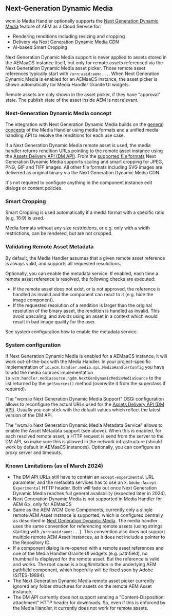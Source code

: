 ## Next-Generation Dynamic Media

wcm.io Media Handler optionally supports the [Next Generation Dynamic Media][aem-nextgen-dm] feature of AEM as a Cloud Service for:

* Rendering renditions including resizing and cropping
* Delivery via Next Generation Dynamic Media CDN
* AI-based Smart Cropping

Next Generation Dynamic Media support is never applied to assets stored in the AEMaaCS instance itself, but only for remote assets referenced via the Next Generation Dynamic Media asset picker. Those remote asset references typically start with `/urn:aaid:aem:...`. When Next Generation Dynamic Media is enabled for an AEMaaCS instance, the asset picker is shown automatically for Media Handler Granite UI widgets.

Remote assets are only shown in the asset picker, if they have "approval" state. The publish state of the asset inside AEM is not relevant.


### Next-Generation Dynamic Media concept

The integration with Next Generation Dynamic Media builds on the [general concepts][general-concepts] of the Media Handler using media formats and a unified media handling API to resolve the renditions for each use case.

If a Next Generation Dynamic Media remote asset is used, the media handler returns rendition URLs pointing to the remote asset instance using the [Assets Delivery API (DM API)][aem-dm-api]. From the [supported file formats][file-format-support] Next Generation Dynamic Media supports scaling and smart cropping for JPEG, PNG, GIF and TIFF images. All other file formats including SVG images are delivered as original binary via the Next Generation Dynamic Media CDN.

It's not required to configure anything in the component instance edit dialogs or content policies.


### Smart Cropping

Smart Cropping is used automatically if a media format with a specific ratio (e.g. 16:9) is used.

Media formats without any size restrictions, or e.g. only with a width restrictions, can be rendered, but are not cropped.


### Validating Remote Asset Metadata

By default, the Media Handler assumes that a given remote asset reference is always valid, and supports all requested resolutions.

Optionally, you can enable the metadata service. If enabled, each time a remote asset reference is resolved, the following checks are executed:

* If the remote asset does not exist, or is not approved, the reference is handled as invalid and the component can react to it (e.g. hide the image component).
* If the requested resolution of a rendition is larger than the original resolution of the binary asset, the rendition is handled as invalid. This avoid upscaling, and avoids using an asset in a context which would result in bad image quality for the user.

See system configuration how to enable the metadata service.


### System configuration

If Next Generation Dynamic Media is enabled for a AEMaaCS instance, it will work out-of-the-box with the Media Handler. In your project-specific implementation of `io.wcm.handler.media.spi.MediaHandlerConfig` you have to add the media sources implementation `io.wcm.handler.mediasource.ngdm.NextGenDynamicMediaMediaSource` to the list returned by the `getSources()` method (overwrite it from the superclass if required).

The "wcm.io Next Generation Dynamic Media Support" OSGi configuration allows to reconfigure the actual URLs used for the [Assets Delivery API (DM API)][aem-dm-api]. Usually you can stick with the default values which reflect the latest version of the DM API.

The "wcm.io Next Generation Dynamic Media Metadata Service" allows to enable the Asset Metadata support (see above). When this is enabled, for each resolved remote asset, a HTTP request is send from the server to the DM API, so make sure this is allowed in the network infrastructure (should work by default in AEMaaCS instances). Optionally, you can configure an proxy server and timeouts.


### Known Limitations (as of March 2024)

* The DM API URLs still have to contain an `accept-experimental` URL parameter, and the metadata services has to use an `X-Adobe-Accept-Experimental` HTTP header. Both will fade out once Next Generation Dynamic Media reaches full general availability (expected later in 2024).
* Next Generation Dynamic Media is not supported in Media Handler for AEM 6.x, only for AEMaaCS
* Same as the AEM WCM Core Components, currently only a single remote AEM Asset instance is supported, which is configured centrally as described in [Next Generation Dynamic Media][aem-nextgen-dm]. The media handler uses the same convention for referencing remote assets (using strings starting with `/urn:aaid:aem:...`). This convention also does not support multiple remote AEM Asset instances, as it does not include a pointer to the Repository ID.
* If a component dialog is re-opened with a remote asset references and one of the Media Handler Granite UI widgets (e.g. pathfield), no thumbnail is displayed for the remote asset. But the reference is valid and works. The root cause is a bug/limitation in the underlying AEM pathfield component, which hopefully will be fixed soon by Adobe (SITES-19894).
* The Next Generation Dynamic Media remote asset picker currently ignored any folder structures for assets on the remote AEM Asset instance.
* The DM API currently does not support sending a "Content-Disposition: attachment" HTTP header for downloads. So, even if this is enforced by the Media Handler, it currently does not work for remote assets.


[aem-nextgen-dm]: https://experienceleague.adobe.com/docs/experience-manager-core-components/using/developing/next-gen-dm.html?lang=en
[aem-dm-api]: https://adobe-aem-assets-delivery-experimental.redoc.ly/
[general-concepts]: general-concepts.html
[file-format-support]: file-format-support.html
[configuration]: configuration.html
